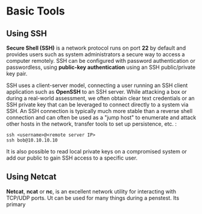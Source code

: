 # Basic Tools

## Using SSH

**Secure Shell (SSH)** is a network protocol runs on port **22** by default and provides users such as system administrators a secure way to access a computer remotely. SSH can be configured with password authentication or passwordless, using **public-key authentication** using an SSH public/private key pair.

SSH uses a client-server model, connecting a user running an SSH client application such as **OpenSSH** to an SSH server. While attacking a box or during a real-world assessment, we often obtain clear text credentials or an SSH private key that can be leveraged to connect directly to a system via SSH. An SSH connection is typically much more stable than a reverse shell connection and can often be used as a "jump host" to enumerate and attack other hosts in the network, transfer tools to set up persistence, etc. :&#x20;

```
ssh <username>@<remote server IP>
ssh bob@10.10.10.10
```

It is also possible to read local private keys on a compromised system or add our public to gain SSH access to a specific user.

## Using Netcat

**Netcat**, **ncat** or **nc**, is an excellent network utility for interacting with TCP/UDP ports. Ut can be used for many things during a penstest. Its primary
